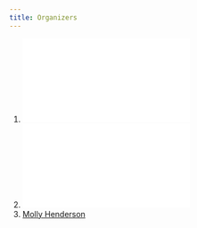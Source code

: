 ```yaml
---
title: Organizers
---
```


1. ![Vijay Yadav](/about/vijay.html)
2. ![Mihir Amin](/about/mihir.html)
3. [Molly Henderson](/about/molly.html)
